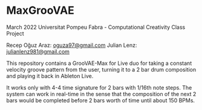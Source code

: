 # MaxGrooVAE

March 2022 Universitat Pompeu Fabra - Computational Creativity Class Project

Recep Oğuz Araz: oguza97@gmail.com
Julian Lenz: julianlenz981@gmail.com

This repository contains a GrooVAE-Max for Live duo for taking a constant velocity groove pattern from the user, turning it to a 2 bar drum composition and playing it back in Ableton Live.

It works only with 4-4 time signature for 2 bars with 1/16th note steps. The system can work in real-time in the sense that the composition of the next 2 bars would be completed before 2 bars worth of time until about 150 BPMs.

